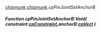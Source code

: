 _[chipmunk](../../modules/chipmunk/chipmunk-module.md):[chipmunk](../../modules/chipmunk/chipmunk-module.md).cpPinJointSetAnchorB_
##### Function cpPinJointSetAnchorB:Void( constraint:[cpConstraint](../../modules/chipmunk/chipmunk-cpconstraint.md),anchorB:[cpVect](../../modules/chipmunk/chipmunk-cpvect.md) )
